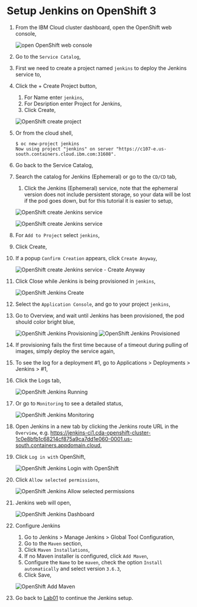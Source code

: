 # Setup Jenkins on OpenShift 3

1. From the IBM Cloud cluster dashboard, open the OpenShift web console,

    ![open OpenShift web console](../images/ibmcloud-openshift-web-console.png)

1. Go to the `Service Catalog`,
1. First we need to create a project named `jenkins` to deploy the Jenkins service to,
1. Click the + Create Project button, 
    1. For Name enter `jenkins`,
    1. For Desription enter Project for Jenkins,
    1. Click Create,

    ![OpenShift create project](../images/openshift-create-project-jenkins.png)

1. Or from the cloud shell,

    ```
    $ oc new-project jenkins
    Now using project "jenkins" on server "https://c107-e.us-south.containers.cloud.ibm.com:31608".
    ```

1. Go back to the Service Catalog,
1. Search the catalog for Jenkins (Ephemeral) or go to the `CD/CD` tab,
    1. Click the Jenkins (Ephemeral) service, note that the ephemeral version does not include persistent storage, so your data will be lost if the pod goes down, but for this tutorial it is easier to setup,

    ![OpenShift create Jenkins service](../images/openshift-create-jenkins.png)

    ![OpenShift create Jenkins service](../images/jenkins-1.png)

1. For `Add to Project` select `jenkins`,
1. Click Create,
1. If a popup `Confirm Creation` appears, click `Create Anyway`,

    ![OpenShift create Jenkins service - Create Anyway](../images/jenkins-2.png)

1. Click Close while Jenkins is being provisioned in `jenkins`,

    ![OpenShift Jenkins Create](../images/jenkins-3.png)

1. Select the `Application Console`, and go to your project `jenkins`,
1. Go to Overview, and wait until Jenkins has been provisioned, the pod should color bright blue,

    ![OpenShift Jenkins Provisioning](../images/jenkins-4.png)
    ![OpenShift Jenkins Provisioned](../images/jenkins-5.png)

1. If provisioning fails the first time because of a timeout during pulling of images, simply deploy the service again,
1. To see the log for a deployment #1, go to Applications > Deployments > Jenkins > #1,
1.  Click the Logs tab,

    ![OpenShift Jenkins Running](../images/jenkins-running.png)

1. Or go to `Monitoring` to see a detailed status,

    ![OpenShift Jenkins Monitoring](../images/jenkins-running-monitoring.png)

1. Open Jenkins in a new tab by clicking the Jenkins route URL in the `Overview`, e.g. https://jenkins-ci1.cda-openshift-cluster-1c0e8bfb1c68214cf875a9ca7dd1e060-0001.us-south.containers.appdomain.cloud,

1.  Click `Log in with` OpenShift,

    ![OpenShift Jenkins Login with OpenShift](../images/jenkins-login-with-openshift.png)

1. Click `Allow selected permissions`,

    ![OpenShift Jenkins Allow selected permissions](../images/jenkins-login-set-permissions.png)

1. Jenkins web will open,

    ![OpenShift Jenkins Dashboard](../images/jenkins-dashboard.png)

1. Configure Jenkins
    1. Go to Jenkins > Manage Jenkins > Global Tool Configuration,
    2. Go to the `Maven` section, 
    3. Click `Maven Installations`,
    4. If no Maven installer is configured, click `Add Maven`,
    5. Configure the `Name` to be `maven`, check the option `Install automatically` and select version `3.6.3`,
    6. Click Save,

    ![OpenShift Add Maven](../images/jenkins-add-maven.png)

1. Go back to [Lab01](../README.) to continue the Jenkins setup.